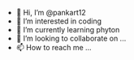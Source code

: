 - 👋 Hi, I’m @pankart12
- 👀 I’m interested in coding
- 🌱 I’m currently learning phyton
- 💞️ I’m looking to collaborate on ...
- 📫 How to reach me ...

<!---
pankart12/pankart12 is a ✨ special ✨ repository because its `README.md` (this file) appears on your GitHub profile.
You can click the Preview link to take a look at your changes.
--->
